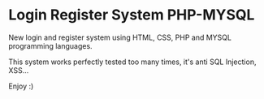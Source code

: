 # Login Register System PHP-MYSQL

New login and register system using HTML, CSS, PHP and MYSQL programming languages.

This system works perfectly tested too many times, it's anti SQL Injection, XSS...

Enjoy :)
